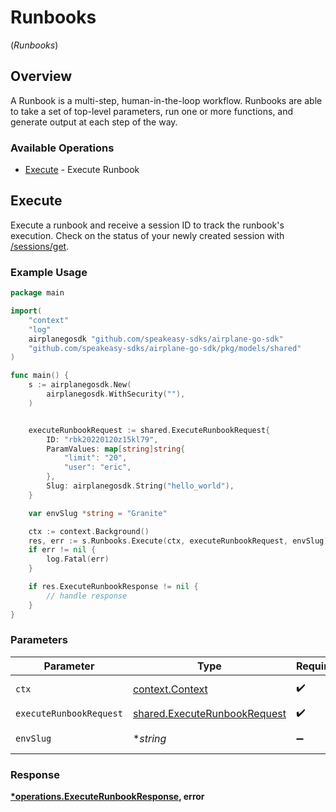 # Runbooks
(*Runbooks*)

## Overview

A Runbook is a multi-step, human-in-the-loop workflow. Runbooks are able to take a set of top-level parameters, run one or more functions, and generate output at each step of the way.

### Available Operations

* [Execute](#execute) - Execute Runbook

## Execute

Execute a runbook and receive a session ID to track the runbook's execution.
Check on the status of your newly created session with [/sessions/get](/api/sessions#sessions-get).

### Example Usage

```go
package main

import(
	"context"
	"log"
	airplanegosdk "github.com/speakeasy-sdks/airplane-go-sdk"
	"github.com/speakeasy-sdks/airplane-go-sdk/pkg/models/shared"
)

func main() {
    s := airplanegosdk.New(
        airplanegosdk.WithSecurity(""),
    )


    executeRunbookRequest := shared.ExecuteRunbookRequest{
        ID: "rbk20220120z15kl79",
        ParamValues: map[string]string{
            "limit": "20",
            "user": "eric",
        },
        Slug: airplanegosdk.String("hello_world"),
    }

    var envSlug *string = "Granite"

    ctx := context.Background()
    res, err := s.Runbooks.Execute(ctx, executeRunbookRequest, envSlug)
    if err != nil {
        log.Fatal(err)
    }

    if res.ExecuteRunbookResponse != nil {
        // handle response
    }
}
```

### Parameters

| Parameter                                                                    | Type                                                                         | Required                                                                     | Description                                                                  |
| ---------------------------------------------------------------------------- | ---------------------------------------------------------------------------- | ---------------------------------------------------------------------------- | ---------------------------------------------------------------------------- |
| `ctx`                                                                        | [context.Context](https://pkg.go.dev/context#Context)                        | :heavy_check_mark:                                                           | The context to use for the request.                                          |
| `executeRunbookRequest`                                                      | [shared.ExecuteRunbookRequest](../../models/shared/executerunbookrequest.md) | :heavy_check_mark:                                                           | ExecuteRunbookRequest                                                        |
| `envSlug`                                                                    | **string*                                                                    | :heavy_minus_sign:                                                           | Environment to execute the runbook in.                                       |


### Response

**[*operations.ExecuteRunbookResponse](../../models/operations/executerunbookresponse.md), error**

